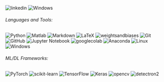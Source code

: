 ![linkedin](https://img.shields.io/badge/LinkedIn-0077B5?style=flat-square&logo=linkedin&logoColor=white?link=http://left&link=http://right)
![Windows](https://img.shields.io/badge/Gmail-%23FA0F00?style=flat-square&logo=gmail&logoColor=white?link=https://dev.to/envoy_/150-badges-for-github-pnk#artificial-intelligencer)

###### Languages and Tools:

![Python](https://img.shields.io/badge/python-3670A0?style=for-the-badge&logo=python&logoColor=ffdd54)
![Matlab]()
![Markdown](https://img.shields.io/badge/markdown-%23000000.svg?style=for-the-badge&logo=markdown&logoColor=white)
![LaTeX](https://img.shields.io/badge/latex-%23008080.svg?style=for-the-badge&logo=latex&logoColor=white)
![weightsandbiases](https://img.shields.io/badge/Weights_&_Biases-FFBE00?style=for-the-badge&logo=WeightsAndBiases&logoColor=white)
![Git](https://img.shields.io/badge/git-%23F05033.svg?style=for-the-badge&logo=git&logoColor=white)
![GitHub](https://img.shields.io/badge/github-%23121011.svg?style=for-the-badge&logo=github&logoColor=white)
![Jupyter Notebook](https://img.shields.io/badge/jupyter-%23FA0F00.svg?style=for-the-badge&logo=jupyter&logoColor=white)
![googlecolab](https://img.shields.io/badge/google%20colab-FCC624.svg?style=for-the-badge&logo=googlecolab&logoColor=black)
![Anaconda](https://img.shields.io/badge/Anaconda-%2344A833.svg?style=for-the-badge&logo=anaconda&logoColor=white)
![Linux](https://img.shields.io/badge/Linux-FCC624?style=for-the-badge&logo=linux&logoColor=black)
![Windows](https://img.shields.io/badge/Windows-0078D6?style=for-the-badge&logo=windows&logoColor=white)

###### ML/DL Frameworks:

![PyTorch](https://img.shields.io/badge/PyTorch-%23EE4C2C.svg?style=for-the-badge&logo=PyTorch&logoColor=white)
![scikit-learn](https://img.shields.io/badge/scikit--learn-%23F7931E.svg?style=for-the-badge&logo=scikit-learn&logoColor=white)
![TensorFlow](https://img.shields.io/badge/TensorFlow-%23FF6F00.svg?style=for-the-badge&logo=TensorFlow&logoColor=white)
![Keras](https://img.shields.io/badge/Keras-%23D00000.svg?style=for-the-badge&logo=Keras&logoColor=white)
![opencv](https://img.shields.io/badge/-OPENcv-green?style=for-the-badge&logo=opencv&logoColor=white)
![detectron2]()
